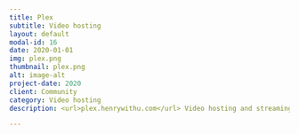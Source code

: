 ```yaml
---
title: Plex
subtitle: Video hosting
layout: default
modal-id: 16
date: 2020-01-01
img: plex.png
thumbnail: plex.png
alt: image-alt
project-date: 2020
client: Community
category: Video hosting
description: <url>plex.henrywithu.com</url> Video hosting and streaming.

---
```

